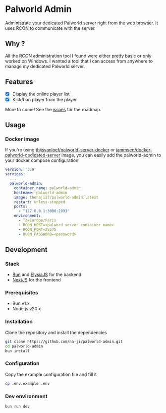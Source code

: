 # Palworld Admin

Administrate your dedicated Palworld server right from the web browser. It uses RCON to communicate with the server.

## Why ?
All the RCON administration tool I found were either pretty basic or only worked on Windows. I wanted a tool that I can access from anywhere to manage my dedicated Palworld server.

## Features
- [x] Display the online player list
- [x] Kick/ban player from the player

More to come! See the [issues](https://github.com/na-ji/palworld-admin/issues?q=is%3Aissue+is%3Aopen+sort%3Aupdated-desc) for the roadmap.

## Usage
### Docker image
If you're using [thijsvanloef/palworld-server-docker](https://github.com/thijsvanloef/palworld-server-docker) or [jammsen/docker-palworld-dedicated-server](https://github.com/jammsen/docker-palworld-dedicated-server) image, you can easily add the palworld-admin to your docker compose configuration. 
```yaml
version: '3.9'
services:
  ...
  palworld-admin:
    container_name: palworld-admin
    hostname: palworld-admin
    image: thenaji27/palworld-admin:latest
    restart: unless-stopped
    ports:
      - "127.0.0.1:3000:2093"
    environment:
      - TZ=Europe/Paris
      - RCON_HOST=<palword server container name>
      - RCON_PORT=25575
      - RCON_PASSWORD=<password>
```

## Development
### Stack
- [Bun](https://bun.sh/) and [ElysiaJS](https://elysiajs.com/) for the backend
- [NextJS](https://nextjs.org/) for the frontend
### Prerequisites
- Bun v1.x
- Node.js v20.x

### Installation
Clone the repository and install the dependencies
```bash
git clone https://github.com/na-ji/palworld-admin.git
cd palworld-admin
bun install
```

### Configuration
Copy the example configuration file and fill it
```bash
cp .env.example .env
```

### Dev environment
```bash
bun run dev
```
